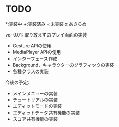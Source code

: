 TODO
=====

*:実装中
+:実装済み
-:未実装
x:あきらめ

ver 0.01: 取り敢えずのプレイ画面の実装
* Gesture APIの使用
* MediaPlayer APIの使用
* インターフェース作成
* Background、キャラクターのグラフィックの実装
* 各種クラスの実装

今後の予定:
- メインメニューの実装
- チュートリアルの実装
- エディットモードの実装
- エディットデータ共有機能の実装
- スコア共有機能の実装
